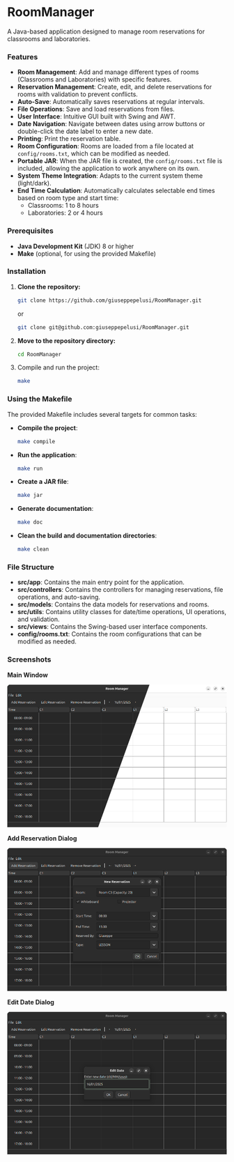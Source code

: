 # **RoomManager**

A Java-based application designed to manage room reservations for classrooms and laboratories.

### **Features**

- **Room Management**: Add and manage different types of rooms (Classrooms and Laboratories) with specific features.
- **Reservation Management**: Create, edit, and delete reservations for rooms with validation to prevent conflicts.
- **Auto-Save**: Automatically saves reservations at regular intervals.
- **File Operations**: Save and load reservations from files.
- **User Interface**: Intuitive GUI built with Swing and AWT.
- **Date Navigation**: Navigate between dates using arrow buttons or double-click the date label to enter a new date.
- **Printing**: Print the reservation table.
- **Room Configuration**: Rooms are loaded from a file located at `config/rooms.txt`, which can be modified as needed.
- **Portable JAR**: When the JAR file is created, the `config/rooms.txt` file is included, allowing the application to work anywhere on its own.
- **System Theme Integration**: Adapts to the current system theme (light/dark).
- **End Time Calculation**: Automatically calculates selectable end times based on room type and start time:
  - Classrooms: 1 to 8 hours
  - Laboratories: 2 or 4 hours

### **Prerequisites**

- **Java Development Kit** (JDK) 8 or higher
- **Make** (optional, for using the provided Makefile)

### **Installation**

1. **Clone the repository:**
   ```sh
   git clone https://github.com/giuseppepelusi/RoomManager.git
   ```

   or

   ```sh
   git clone git@github.com:giuseppepelusi/RoomManager.git
   ```

2. **Move to the repository directory:**
    ```sh
    cd RoomManager
    ```

3. Compile and run the project:
   ```sh
   make
   ```

### **Using the Makefile**

The provided Makefile includes several targets for common tasks:

- **Compile the project**:
  ```sh
  make compile
  ```

- **Run the application**:
  ```sh
  make run
  ```

- **Create a JAR file**:
  ```sh
  make jar
  ```

- **Generate documentation**:
  ```sh
  make doc
  ```

- **Clean the build and documentation directories**:
  ```sh
  make clean
  ```

### **File Structure**

- **src/app**: Contains the main entry point for the application.
- **src/controllers**: Contains the controllers for managing reservations, file operations, and auto-saving.
- **src/models**: Contains the data models for reservations and rooms.
- **src/utils**: Contains utility classes for date/time operations, UI operations, and validation.
- **src/views**: Contains the Swing-based user interface components.
- **config/rooms.txt**: Contains the room configurations that can be modified as needed.

### **Screenshots**

**Main Window**

![Main Window](images/MainWindow.png)

**Add Reservation Dialog**

![Add Reservation Dialog](images/AddReservationDialog.png)

**Edit Date Dialog**

![Edit Date Dialog](images/EditDateDialog.png)